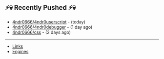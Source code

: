 ## ⚡💀 Recently Pushed ⚡💀


- [4ndr0666/4ndr0userscript](https://github.com/4ndr0666/4ndr0userscript) - (today)
- [4ndr0666/4ndr0debugger](https://github.com/4ndr0666/4ndr0debugger) - (1 day ago)
- [4ndr0666/css](https://github.com/4ndr0666/css) - (2 days ago)

---
- [Links](https://github.com/4ndr0666/Links/blob/main/README.md)        
- [Engines](https://github.com/hoothin/SearchJumper/discussions/73)    

